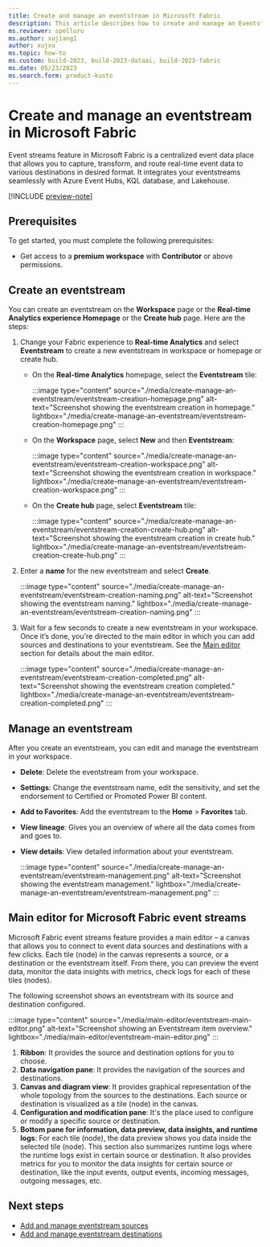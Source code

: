 ```yaml
---
title: Create and manage an eventstream in Microsoft Fabric
description: This article describes how to create and manage an Eventstream item with Microsoft Fabric event streams feature.
ms.reviewer: spelluru
ms.author: xujiang1
author: xujxu
ms.topic: how-to
ms.custom: build-2023, build-2023-dataai, build-2023-fabric
ms.date: 05/23/2023
ms.search.form: product-kusto
---
```


# Create and manage an eventstream in Microsoft Fabric

Event streams feature in Microsoft Fabric is a centralized event data place that allows you to capture, transform, and route real-time event data to various destinations in desired format. It integrates your eventstreams seamlessly with Azure Event Hubs, KQL database, and Lakehouse.

[!INCLUDE [preview-note](../../includes/preview-note.md)]

## Prerequisites

To get started, you must complete the following prerequisites:

- Get access to a **premium workspace** with **Contributor** or above permissions.

## Create an eventstream 

You can create an eventstream on the **Workspace** page or the **Real-time Analytics experience Homepage** or the **Create hub** page. Here are the steps: 

1. Change your Fabric experience to **Real-time Analytics** and select **Eventstream** to create a new eventstream in  workspace or homepage or create hub.

   - On the **Real-time Analytics** homepage, select the **Eventstream** tile:

       :::image type="content" source="./media/create-manage-an-eventstream/eventstream-creation-homepage.png" alt-text="Screenshot showing the eventstream creation in homepage." lightbox="./media/create-manage-an-eventstream/eventstream-creation-homepage.png" :::

   - On the **Workspace** page, select **New** and then **Eventstream**:

       :::image type="content" source="./media/create-manage-an-eventstream/eventstream-creation-workspace.png" alt-text="Screenshot showing the eventstream creation in workspace." lightbox="./media/create-manage-an-eventstream/eventstream-creation-workspace.png" :::

   - On the **Create hub** page, select **Eventstream** tile: 

       :::image type="content" source="./media/create-manage-an-eventstream/eventstream-creation-create-hub.png" alt-text="Screenshot showing the eventstream creation in create hub." lightbox="./media/create-manage-an-eventstream/eventstream-creation-create-hub.png" :::

2. Enter a **name** for the new eventstream and select **Create**.

   :::image type="content" source="./media/create-manage-an-eventstream/eventstream-creation-naming.png" alt-text="Screenshot showing the eventstream naming." lightbox="./media/create-manage-an-eventstream/eventstream-creation-naming.png" :::

3. Wait for a few seconds to create a new eventstream in your workspace. Once it’s done, you're directed to the main editor in which you can add sources and destinations to your eventstream. See the [Main editor](#main-editor-for-microsoft-fabric-event-streams) section for details about the main editor. 

   :::image type="content" source="./media/create-manage-an-eventstream/eventstream-creation-completed.png" alt-text="Screenshot showing the eventstream creation completed." lightbox="./media/create-manage-an-eventstream/eventstream-creation-completed.png" :::

## Manage an eventstream 

After you create an eventstream, you can edit and manage the eventstream in your workspace.

- **Delete**: Delete the eventstream from your workspace. 
- **Settings**: Change the eventstream name, edit the sensitivity, and set the endorsement to Certified or Promoted Power BI content. 
- **Add to Favorites**: Add the eventstream to the **Home** > **Favorites** tab. 
- **View lineage**: Gives you an overview of where all the data comes from and goes to. 
- **View details**: View detailed information about your eventstream.  

    :::image type="content" source="./media/create-manage-an-eventstream/eventstream-management.png" alt-text="Screenshot showing the eventstream management." lightbox="./media/create-manage-an-eventstream/eventstream-management.png" :::


## Main editor for Microsoft Fabric event streams
Microsoft Fabric event streams feature provides a main editor – a canvas that allows you to connect to event data sources and destinations with a few clicks. Each tile (node) in the canvas represents a source, or a destination or the eventstream itself. From there, you can preview the event data, monitor the data insights with metrics, check logs for each of these tiles (nodes). 

The following screenshot shows an eventstream with its source and destination configured. 

:::image type="content" source="./media/main-editor/eventstream-main-editor.png" alt-text="Screenshot showing an Eventstream item overview." lightbox="./media/main-editor/eventstream-main-editor.png" :::

1. **Ribbon**: It provides the source and destination options for you to choose. 
2. **Data navigation pane**: It provides the navigation of the sources and destinations. 
3. **Canvas and diagram view**: It provides graphical representation of the whole topology from the sources to the destinations. Each source or destination is visualized as a tile (node) in the canvas. 
4. **Configuration and modification pane**: It's the place used to configure or modify a specific source or destination.  
5. **Bottom pane for information, data preview, data insights, and runtime logs**: For each tile (node), the data preview  shows you data inside the selected tile (node). This section also summarizes runtime logs where the runtime logs exist in certain source or destination. It also provides metrics for you to monitor the data insights for certain source or destination, like the input events, output events, incoming messages, outgoing messages, etc. 


## Next steps

- [Add and manage eventstream sources](./add-manage-eventstream-sources.md)
- [Add and manage eventstream destinations](./add-manage-eventstream-destinations.md)
